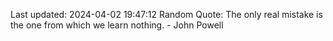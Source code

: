 Last updated: 2024-04-02 19:47:12
Random Quote: The only real mistake is the one from which we learn nothing. - John Powell